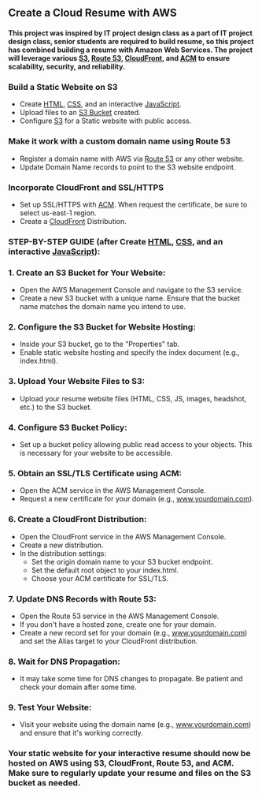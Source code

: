 ## Create a Cloud Resume with AWS
#### This project was inspired by IT project design class as a part of IT project design class, senior students are required to build resume, so this project has combined building a resume with Amazon Web Services. The project will leverage various [S3](https://s3.console.aws.amazon.com/s3/home?region=us-west-2), [Route 53](https://us-east-1.console.aws.amazon.com/route53/v2/home?region=us-west-2#Dashboard), [CloudFront](https://us-east-1.console.aws.amazon.com/cloudfront/v4/home?region=us-west-2#/distributions), and [ACM](https://us-west-2.console.aws.amazon.com/acm/home?region=us-west-2#/welcome) to ensure scalability, security, and reliability.

### Build a Static Website on S3
* Create [HTML](https://github.com/Ceceskii/web_resume/blob/main/index.html), [CSS](https://github.com/Ceceskii/web_resume/blob/main/styles.css), and an interactive [JavaScript](https://github.com/Ceceskii/web_resume/blob/main/scripts.js).
* Upload files to an [S3 Bucket](https://s3.console.aws.amazon.com/s3/buckets/celine-resume.com?region=us-west-2&tab=objects) created.
* Configure [S3](https://s3.console.aws.amazon.com/s3/buckets/celine-resume.com?region=us-west-2&tab=properties) for a Static website with public access.

### Make it work with a custom domain name using Route 53
* Register a domain name with AWS via [Route 53](https://us-east-1.console.aws.amazon.com/route53/v2/home?region=us-west-2#Dashboard) or any other website.
* Update Domain Name records to point to the S3 website endpoint.

### Incorporate CloudFront and SSL/HTTPS
* Set up SSL/HTTPS with [ACM](https://us-east-1.console.aws.amazon.com/acm/home?region=us-east-1#/welcome). When request the certificate, be sure to select us-east-1 region.
* Create a [CloudFront](https://us-east-1.console.aws.amazon.com/cloudfront/v4/home?region=us-west-2#/distributions) Distribution.

### STEP-BY-STEP GUIDE (after Create [HTML](https://github.com/Ceceskii/web_resume/blob/main/index.html), [CSS](https://github.com/Ceceskii/web_resume/blob/main/styles.css), and an interactive [JavaScript](https://github.com/Ceceskii/web_resume/blob/main/scripts.js)):
### 1. Create an S3 Bucket for Your Website:
* Open the AWS Management Console and navigate to the S3 service.
* Create a new S3 bucket with a unique name. Ensure that the bucket name matches the domain name you intend to use.
### 2. Configure the S3 Bucket for Website Hosting:
* Inside your S3 bucket, go to the "Properties" tab.
* Enable static website hosting and specify the index document (e.g., index.html).
### 3. Upload Your Website Files to S3:
* Upload your resume website files (HTML, CSS, JS, images, headshot, etc.) to the S3 bucket. 
### 4. Configure S3 Bucket Policy:
* Set up a bucket policy allowing public read access to your objects. This is necessary for your website to be accessible.
### 5. Obtain an SSL/TLS Certificate using ACM:
* Open the ACM service in the AWS Management Console.
* Request a new certificate for your domain (e.g., www.yourdomain.com).
### 6. Create a CloudFront Distribution:
* Open the CloudFront service in the AWS Management Console.
* Create a new distribution.
* In the distribution settings:
    * Set the origin domain name to your S3 bucket endpoint.
    * Set the default root object to your index.html.
    * Choose your ACM certificate for SSL/TLS.
### 7. Update DNS Records with Route 53:
* Open the Route 53 service in the AWS Management Console.
* If you don't have a hosted zone, create one for your domain.
* Create a new record set for your domain (e.g., www.yourdomain.com) and set the Alias target to your CloudFront distribution.
### 8. Wait for DNS Propagation:
* It may take some time for DNS changes to propagate. Be patient and check your domain after some time.
### 9. Test Your Website:
* Visit your website using the domain name (e.g., www.yourdomain.com) and ensure that it's working correctly.

### Your static website for your interactive resume should now be hosted on AWS using S3, CloudFront, Route 53, and ACM. Make sure to regularly update your resume and files on the S3 bucket as needed.
